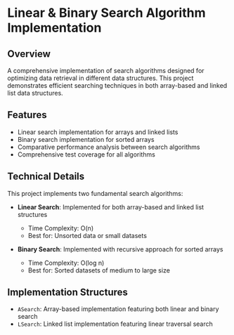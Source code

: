 # Linear & Binary Search Algorithm Implementation

## Overview
A comprehensive implementation of search algorithms designed for optimizing data retrieval in different data structures. This project demonstrates efficient searching techniques in both array-based and linked list data structures.

## Features
- Linear search implementation for arrays and linked lists
- Binary search implementation for sorted arrays
- Comparative performance analysis between search algorithms
- Comprehensive test coverage for all algorithms

## Technical Details
This project implements two fundamental search algorithms:

- **Linear Search**: Implemented for both array-based and linked list structures
  - Time Complexity: O(n)
  - Best for: Unsorted data or small datasets

- **Binary Search**: Implemented with recursive approach for sorted arrays
  - Time Complexity: O(log n)
  - Best for: Sorted datasets of medium to large size

## Implementation Structures
- `ASearch`: Array-based implementation featuring both linear and binary search
- `LSearch`: Linked list implementation featuring linear traversal search


